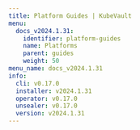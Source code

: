 ```yaml
---
title: Platform Guides | KubeVault
menu:
  docs_v2024.1.31:
    identifier: platform-guides
    name: Platforms
    parent: guides
    weight: 50
menu_name: docs_v2024.1.31
info:
  cli: v0.17.0
  installer: v2024.1.31
  operator: v0.17.0
  unsealer: v0.17.0
  version: v2024.1.31
---
```


